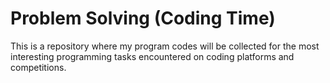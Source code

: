 # Problem Solving (Coding Time)
This is a repository where my program codes will be collected for the most interesting programming tasks encountered on coding platforms and competitions.
